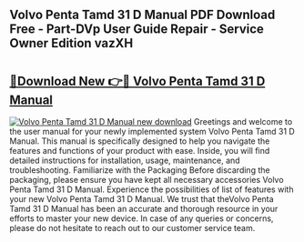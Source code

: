 ## Volvo Penta Tamd 31 D Manual PDF Download Free - Part-DVp User Guide Repair - Service Owner Edition vazXH

# <h2><a href="http://bc54779.oget.top/?id=Volvo+Penta+Tamd+31+D+Manual">🔗Download New 👉🔴 Volvo Penta Tamd 31 D Manual</a></h2>

[![Volvo Penta Tamd 31 D Manual new download](https://i.imgur.com/5g1atiW.png)](http://bc54779.oget.top/?id=Volvo+Penta+Tamd+31+D+Manual)
Greetings and welcome to the user manual for your newly implemented system Volvo Penta Tamd 31 D Manual. This manual is specifically designed to help you navigate the features and functions of your product with ease. Inside, you will find detailed instructions for installation, usage, maintenance, and troubleshooting. Familiarize with the Packaging Before discarding the packaging, please ensure you have kept all necessary accessories Volvo Penta Tamd 31 D Manual. Experience the possibilities of list of features with your new Volvo Penta Tamd 31 D Manual. We trust that theVolvo Penta Tamd 31 D Manual has been an accurate and thorough resource in your efforts to master your new device. In case of any queries or concerns, please do not hesitate to reach out to our customer service team.

